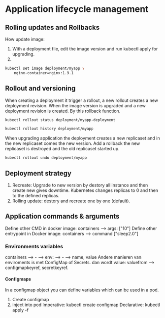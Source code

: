 # Application lifecycle management

## Rolling updates and Rollbacks
How update image:
1. With a deployment file, edit the image version and run kubectl apply for upgrading.
2. 
```bash 
kubectl set image deployment/myapp \
    nginx-container=nginx:1.9.1
```
## Rollout and versioning
When creating a deployment it trigger a rollout, a new rollout creates a new deployment revision. 
When the image version is upgraded and a new deployment revision is created. By this rollback function.
```bash
kubectl rollout status deployment/myapp-deployment
```
```bash
kubectl rollout history deployment/myapp
```
When upgrading application the deployment creates a new replicaset and in the new replicaset comes the new version. Add a rollback the new replicaset is destroyed and the old replicaset started up.
```bash
kubectl rollout undo deployment/myapp
```

## Deployment strategy
1. Recreate: Upgrade to new version by destory all instance and then create new gives downtime. Kubernetes changes replicas to 0 and then to the defined replicas. 
2. Rolling update: destory and recreate one by one (default). 


## Application commands & arguments
Define other CMD in docker image: containers --> args: ["10"]
Define other entrypoint in Docker image: containers --> command ["sleep2.0"]

### Environments variables
containers --> - --> env: --> - --> name, value
Andere manieren van enviroments is met ConfigMap of Secrets. dan wordt value: valuefrom --> configmapkeyref, secretkeyref.
#### Configmaps
In a configmap object you can define variables which can be used in a pod.
1. Create configmap 
2. inject into pod
Imperative: kubectl create configmap
Declarative: kubectl apply -f <definition file>